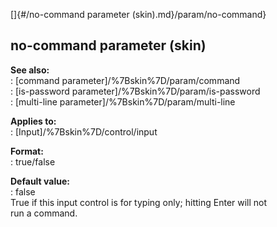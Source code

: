 []{#/no-command parameter (skin).md}/param/no-command}    
## no-command parameter (skin)    
**See also:**    
:   [command parameter]/%7Bskin%7D/param/command    
:   [is-password parameter]/%7Bskin%7D/param/is-password    
:   [multi-line parameter]/%7Bskin%7D/param/multi-line    
<!-- -->    
**Applies to:**    
:   [Input]/%7Bskin%7D/control/input    
<!-- -->    
**Format:**    
:   true/false    
<!-- -->    
**Default value:**    
:   false    
True if this input control is for typing only; hitting Enter will not    
run a command.  